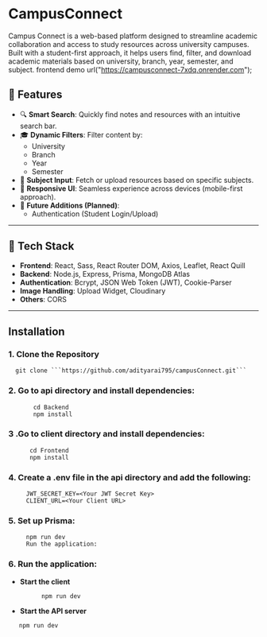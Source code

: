 # CampusConnect

Campus Connect is a web-based platform designed to streamline academic collaboration and access to study resources across university campuses. Built with a student-first approach, it helps users find, filter, and download academic materials based on university, branch, year, semester, and subject.
frontend demo url("https://campusconnect-7xdq.onrender.com");

## 🚀 Features

- 🔍 **Smart Search**: Quickly find notes and resources with an intuitive search bar.
- 🎓 **Dynamic Filters**: Filter content by:
  - University
  - Branch
  - Year
  - Semester
- 📘 **Subject Input**: Fetch or upload resources based on specific subjects.
- 📱 **Responsive UI**: Seamless experience across devices (mobile-first approach).
- 🧠 **Future Additions (Planned)**:
  - Authentication (Student Login/Upload)

---

## 🧰 Tech Stack

- **Frontend**: React, Sass, React Router DOM, Axios, Leaflet, React Quill
- **Backend**: Node.js, Express, Prisma, MongoDB Atlas
- **Authentication**: Bcrypt, JSON Web Token (JWT), Cookie-Parser
- **Image Handling**: Upload Widget, Cloudinary
- **Others**: CORS

--- 

## Installation

### 1. Clone the Repository
      git clone ```https://github.com/adityarai795/campusConnect.git```


### 2. Go to api directory and install dependencies:

```    cd CampusConnect
       cd Backend
       npm install
 ```
      
### 3 .Go to client directory and install dependencies:

   ```   cd CampusConnect
         cd Frontend 
         npm install 
   ```

### 4. Create a .env file in the api directory and add the following:
```    DATABASE_URL=<Your MongoDB Atlas URL> 
     JWT_SECRET_KEY=<Your JWT Secret Key>   
     CLIENT_URL=<Your Client URL>
 ```

### 5. Set up Prisma:

 ```     cd backend  
      npm run dev
      Run the application:
```
### 6. Run the application:

-   **Start the client**
      ```  cd client 
            npm run dev 
      ```

      
-  **Start the API server**
``` cd api  
   npm run dev 
```


